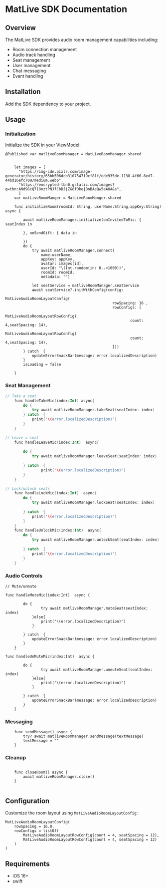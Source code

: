 # MatLive SDK Documentation

## Overview
The MatLive SDK provides audio room management capabilities including:
- Room connection management
- Audio track handling
- Seat management
- User management
- Chat messaging
- Event handling

## Installation
Add the SDK dependency to your project.

## Usage

### Initialization
Initialize the SDK in your ViewModel:

    @Published var matliveRoomManager = MatLiveRoomManager.shared

```ios

    let images = [
      "https://img-cdn.pixlr.com/image-generator/history/65bb506dcb310754719cf81f/ede935de-1138-4f66-8ed7-44bd16efc709/medium.webp",
      "https://encrypted-tbn0.gstatic.com/images?q=tbn:ANd9GcQ718nztPNJfCbDJjZG8fOkejBnBAeQw5eAUA&s",
      ]
    var matLiveRoomManger = MatLiveRoomManger.shared

    func initializeRoom(roomId: String, userName:String,appKey:String) async {
    
        await matliveRoomManager.initialize(onInvitedToMic: { seatIndex in
            
        }, onSendGift: { data in
            
        })
        do {
            try await matliveRoomManager.connect(
                name:userName,
                appKey: appKey,
                avatar: images[id],
                userId: "\(Int.random(in: 0..<1000))",
                roomId: roomId,
                metadata: "")
            
            let seatService = matliveRoomManager.seatService
            await seatService?.initWithConfig(config:
                                            MatLiveAudioRoomLayoutConfig(
                                                rowSpacing: 16 ,
                                                rowConfigs: [
                                                    MatLiveAudioRoomLayoutRowConfig(
                                                        count: 4,seatSpacing: 14),
                                                    MatLiveAudioRoomLayoutRowConfig(
                                                        count: 4,seatSpacing: 14),
                                                ]))
        } catch  {
            updateErrorSnackBar(message: error.localizedDescription)
        }
        isLoading = false
      
    }
```

### Seat Management
```kotlin
// Take a seat
    func handleTakeMic(index:Int) async{
        do {
            try await matliveRoomManager.takeSeat(seatIndex: index)
        } catch  {
            print("\(error.localizedDescription)")
        }
    }

// Leave a seat
    func handleLeaveMic(index:Int)  async{
        
        do {
            try await matliveRoomManager.leaveSeat(seatIndex: index)
          
        } catch  {
                print("\(error.localizedDescription)")
        }
    }

// Lock/unlock seats
    func handleLockMic(index:Int)  async{
        do {
            try await matliveRoomManager.lockSeat(seatIndex: index)
        
        } catch  {
            print("\(error.localizedDescription)")
        }
    }
    func handleUnlockMic(index:Int)  async{
        do {
            try await matliveRoomManager.unlockSeat(seatIndex: index)
          
        } catch  {
            print("\(error.localizedDescription)")
        }
    }
```

### Audio Controls
```ios
// Mute/unmute

func handleMuteMic(index:Int)  async {
    
        do {
                try await matliveRoomManager.muteSeat(seatIndex: index)
            }else{
                print("\(error.localizedDescription)")
            }
           
        } catch  {
            updateErrorSnackBar(message: error.localizedDescription)
        }
    }

func handleUnMuteMic(index:Int)  async {
    
        do {
                try await matliveRoomManager.unmuteSeat(seatIndex: index)
            }else{
                print("\(error.localizedDescription)")
            }
           
        } catch  {
            updateErrorSnackBar(message: error.localizedDescription)
        }
    }
```

### Messaging
```ios
    func sendMessage() async {
        try? await matliveRoomManager.sendMessage(textMessage)
        textMessage = ""
    }
```

### Cleanup
```ios

    func closeRoom() async {
        await matliveRoomManager.close()
    }
    
```

## Configuration
Customize the room layout using `MatLiveAudioRoomLayoutConfig`:

```ios
MatLiveAudioRoomLayoutConfig(
    rowSpacing = 16.0,
    rowConfigs = listOf(
        MatLiveAudioRoomLayoutRowConfig(count = 4, seatSpacing = 12),
        MatLiveAudioRoomLayoutRowConfig(count = 4, seatSpacing = 12)
    )
)
```

## Requirements
- iOS 16+
- swift 
